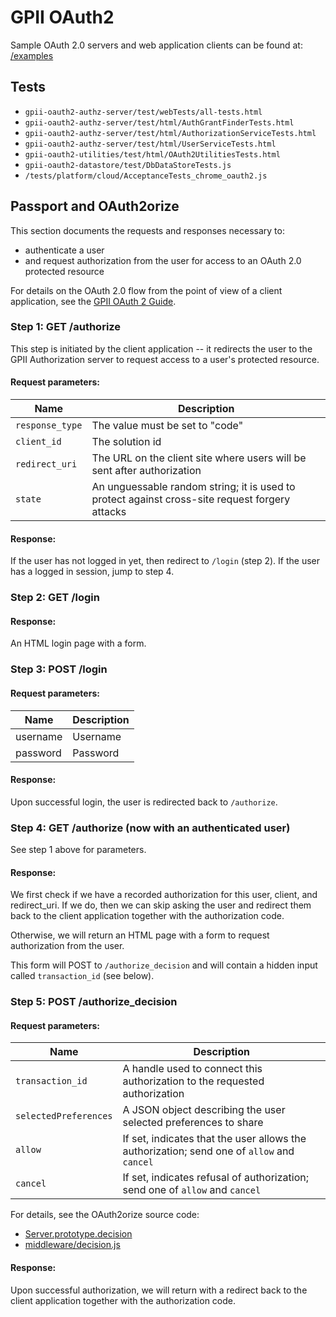 GPII OAuth2
===========

Sample OAuth 2.0 servers and web application clients can be found at: [/examples](../../../examples)

Tests
-----

- `gpii-oauth2-authz-server/test/webTests/all-tests.html`
- `gpii-oauth2-authz-server/test/html/AuthGrantFinderTests.html`
- `gpii-oauth2-authz-server/test/html/AuthorizationServiceTests.html`
- `gpii-oauth2-authz-server/test/html/UserServiceTests.html`
- `gpii-oauth2-utilities/test/html/OAuth2UtilitiesTests.html`
- `gpii-oauth2-datastore/test/DbDataStoreTests.js`
- `/tests/platform/cloud/AcceptanceTests_chrome_oauth2.js`

Passport and OAuth2orize
------------------------

This section documents the requests and responses necessary to:

- authenticate a user
- and request authorization from the user for access to an OAuth 2.0 protected resource

For details on the OAuth 2.0 flow from the point of view of a client application, see the [GPII OAuth 2 Guide](http://wiki.gpii.net/w/GPII_OAuth_2_Guide).

### Step 1: GET /authorize

This step is initiated by the client application -- it redirects the user to the GPII Authorization server to request access to a user's protected resource.

#### Request parameters:

Name | Description
-----|------------
`response_type` | The value must be set to "code"
`client_id` | The solution id
`redirect_uri` | The URL on the client site where users will be sent after authorization
`state` | An unguessable random string; it is used to protect against cross-site request forgery attacks

#### Response:

If the user has not logged in yet, then redirect to `/login` (step 2). If the user has a logged in session, jump to step 4.

### Step 2: GET /login

#### Response:

An HTML login page with a form.

### Step 3: POST /login

#### Request parameters:

Name | Description
-----|------------
username | Username
password | Password

#### Response:

Upon successful login, the user is redirected back to `/authorize`.

### Step 4: GET /authorize (now with an authenticated user)

See step 1 above for parameters.

#### Response:

We first check if we have a recorded authorization for this user, client, and redirect_uri. If we do, then we can skip asking the user and redirect them back to the client application together with the authorization code.

Otherwise, we will return an HTML page with a form to request authorization from the user.

This form will POST to `/authorize_decision` and will contain a hidden input called `transaction_id` (see below).

### Step 5: POST /authorize_decision

#### Request parameters:

Name | Description
-----|------------
`transaction_id` | A handle used to connect this authorization to the requested authorization
`selectedPreferences` | A JSON object describing the user selected preferences to share
`allow` | If set, indicates that the user allows the authorization; send one of `allow` and `cancel`
`cancel` | If set, indicates refusal of authorization; send one of `allow` and `cancel`

For details, see the OAuth2orize source code:

- [Server.prototype.decision](https://github.com/jaredhanson/oauth2orize/blob/master/lib/server.js)
- [middleware/decision.js](https://github.com/jaredhanson/oauth2orize/blob/master/lib/middleware/decision.js)

#### Response:

Upon successful authorization, we will return with a redirect back to the client application together with the authorization code.
